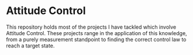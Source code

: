 # Attitude Control

This repository holds most of the projects I have tackled which involve Attitude Control.
These projects range in the application of this knowledge, from a purely measurement standpoint to finding the correct control law to reach a target state.
